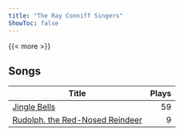 ```yaml
---
title: "The Ray Conniff Singers"
ShowToc: false
---
```


{{< more >}}

## Songs
Title | Plays 
----- | -----: 
[Jingle Bells](/songs/jingle-bells) | 59
[Rudolph, the Red-Nosed Reindeer](/songs/rudolph-the-red-nosed-reindeer) | 9

